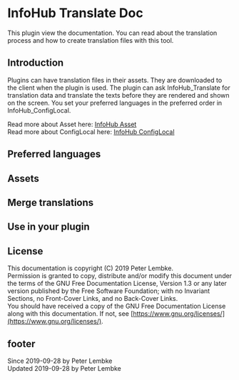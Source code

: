 # InfoHub Translate Doc

This plugin view the documentation. You can read about the translation process and how to create translation files with
this tool.

## Introduction

Plugins can have translation files in their assets. They are downloaded to the client when the plugin is used. The
plugin can ask InfoHub_Translate for translation data and translate the texts before they are rendered and shown on the
screen. You set your preferred languages in the preferred order in InfoHub_ConfigLocal.

Read more about Asset here: [InfoHub Asset](plugin,infohub_asset)  
Read more about ConfigLocal here: [InfoHub ConfigLocal](plugin,infohub_configlocal)

## Preferred languages

## Assets

## Merge translations

## Use in your plugin

## License

This documentation is copyright (C) 2019 Peter Lembke.  
Permission is granted to copy, distribute and/or modify this document under the terms of the GNU Free Documentation
License, Version 1.3 or any later version published by the Free Software Foundation; with no Invariant Sections, no
Front-Cover Links, and no Back-Cover Links.  
You should have received a copy of the GNU Free Documentation License along with this documentation. If not,
see [https://www.gnu.org/licenses/](https://www.gnu.org/licenses/).

## footer

Since 2019-09-28 by Peter Lembke  
Updated 2019-09-28 by Peter Lembke
